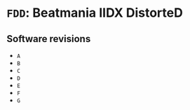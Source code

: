 # `FDD`: Beatmania IIDX DistorteD

## Software revisions

* `A`
* `B`
* `C`
* `D`
* `E`
* `F`
* `G`
